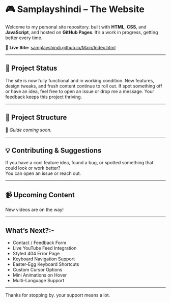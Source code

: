 # 🎮 Samplayshindi – The Website

Welcome to my personal site repository. built with **HTML**, **CSS**, and **JavaScript**, and hosted on **GitHub Pages**. It’s a work in progress, getting better every time.

🔗 **Live Site:** [samplayshindi.github.io/Main/Index.html](https://samplayshindi.github.io/Main/Index.html)

---

## 🚧 Project Status

The site is now fully functional and in working condition. New features, design tweaks, and fresh content continue to roll out.
If spot something off or have an idea, feel free to open an issue or drop me a message. Your feedback keeps this project thriving.

---

## 📁 Project Structure

📄 _Guide coming soon._

---

## 💡 Contributing & Suggestions

If you have a cool feature idea, found a bug, or spotted something that could look or work better?  
You can open an issue or reach out.

---

## 📹 Upcoming Content

New videos are on the way!

---

## What’s Next?:-

-  Contact / Feedback Form  
-  Live YouTube Feed Integration  
-  Styled 404 Error Page  
-  Keyboard Navigation Support  
-  Easter-Egg Keyboard Shortcuts  
-  Custom Cursor Options  
-  Mini Animations on Hover  
-  Multi-Language Support  

---

Thanks for stopping by. your support means a lot.
